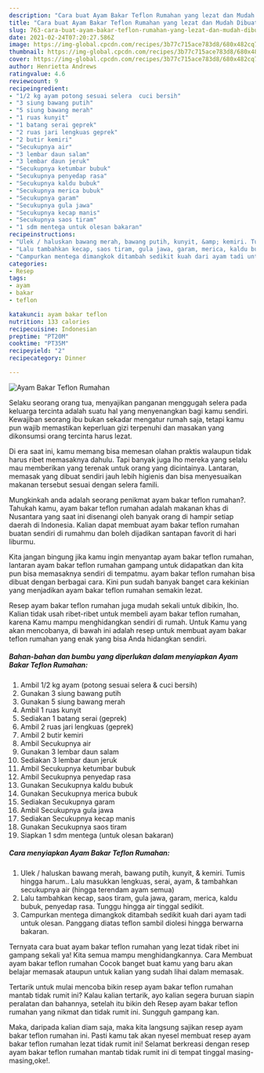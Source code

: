 ```yaml
---
description: "Cara buat Ayam Bakar Teflon Rumahan yang lezat dan Mudah Dibuat"
title: "Cara buat Ayam Bakar Teflon Rumahan yang lezat dan Mudah Dibuat"
slug: 763-cara-buat-ayam-bakar-teflon-rumahan-yang-lezat-dan-mudah-dibuat
date: 2021-02-24T07:20:27.586Z
image: https://img-global.cpcdn.com/recipes/3b77c715ace783d8/680x482cq70/ayam-bakar-teflon-rumahan-foto-resep-utama.jpg
thumbnail: https://img-global.cpcdn.com/recipes/3b77c715ace783d8/680x482cq70/ayam-bakar-teflon-rumahan-foto-resep-utama.jpg
cover: https://img-global.cpcdn.com/recipes/3b77c715ace783d8/680x482cq70/ayam-bakar-teflon-rumahan-foto-resep-utama.jpg
author: Henrietta Andrews
ratingvalue: 4.6
reviewcount: 9
recipeingredient:
- "1/2 kg ayam potong sesuai selera  cuci bersih"
- "3 siung bawang putih"
- "5 siung bawang merah"
- "1 ruas kunyit"
- "1 batang serai geprek"
- "2 ruas jari lengkuas geprek"
- "2 butir kemiri"
- "Secukupnya air"
- "3 lembar daun salam"
- "3 lembar daun jeruk"
- "Secukupnya ketumbar bubuk"
- "Secukupnya penyedap rasa"
- "Secukupnya kaldu bubuk"
- "Secukupnya merica bubuk"
- "Secukupnya garam"
- "Secukupnya gula jawa"
- "Secukupnya kecap manis"
- "Secukupnya saos tiram"
- "1 sdm mentega untuk olesan bakaran"
recipeinstructions:
- "Ulek / haluskan bawang merah, bawang putih, kunyit, &amp; kemiri. Tumis hingga harum.. Lalu masukkan lengkuas, serai, ayam, &amp; tambahkan secukupnya air (hingga terendam ayam semua)"
- "Lalu tambahkan kecap, saos tiram, gula jawa, garam, merica, kaldu bubuk, penyedap rasa. Tunggu hingga air tinggal sedikit."
- "Campurkan mentega dimangkok ditambah sedikit kuah dari ayam tadi untuk olesan. Panggang diatas teflon sambil diolesi hingga berwarna bakaran."
categories:
- Resep
tags:
- ayam
- bakar
- teflon

katakunci: ayam bakar teflon 
nutrition: 133 calories
recipecuisine: Indonesian
preptime: "PT20M"
cooktime: "PT35M"
recipeyield: "2"
recipecategory: Dinner

---
```



![Ayam Bakar Teflon Rumahan](https://img-global.cpcdn.com/recipes/3b77c715ace783d8/680x482cq70/ayam-bakar-teflon-rumahan-foto-resep-utama.jpg)

Selaku seorang orang tua, menyajikan panganan menggugah selera pada keluarga tercinta adalah suatu hal yang menyenangkan bagi kamu sendiri. Kewajiban seorang ibu bukan sekadar mengatur rumah saja, tetapi kamu pun wajib memastikan keperluan gizi terpenuhi dan masakan yang dikonsumsi orang tercinta harus lezat.

Di era  saat ini, kamu memang bisa memesan olahan praktis walaupun tidak harus ribet memasaknya dahulu. Tapi banyak juga lho mereka yang selalu mau memberikan yang terenak untuk orang yang dicintainya. Lantaran, memasak yang dibuat sendiri jauh lebih higienis dan bisa menyesuaikan makanan tersebut sesuai dengan selera famili. 



Mungkinkah anda adalah seorang penikmat ayam bakar teflon rumahan?. Tahukah kamu, ayam bakar teflon rumahan adalah makanan khas di Nusantara yang saat ini disenangi oleh banyak orang di hampir setiap daerah di Indonesia. Kalian dapat membuat ayam bakar teflon rumahan buatan sendiri di rumahmu dan boleh dijadikan santapan favorit di hari liburmu.

Kita jangan bingung jika kamu ingin menyantap ayam bakar teflon rumahan, lantaran ayam bakar teflon rumahan gampang untuk didapatkan dan kita pun bisa memasaknya sendiri di tempatmu. ayam bakar teflon rumahan bisa dibuat dengan berbagai cara. Kini pun sudah banyak banget cara kekinian yang menjadikan ayam bakar teflon rumahan semakin lezat.

Resep ayam bakar teflon rumahan juga mudah sekali untuk dibikin, lho. Kalian tidak usah ribet-ribet untuk membeli ayam bakar teflon rumahan, karena Kamu mampu menghidangkan sendiri di rumah. Untuk Kamu yang akan mencobanya, di bawah ini adalah resep untuk membuat ayam bakar teflon rumahan yang enak yang bisa Anda hidangkan sendiri.

<!--inarticleads1-->

##### Bahan-bahan dan bumbu yang diperlukan dalam menyiapkan Ayam Bakar Teflon Rumahan:

1. Ambil 1/2 kg ayam (potong sesuai selera &amp; cuci bersih)
1. Gunakan 3 siung bawang putih
1. Gunakan 5 siung bawang merah
1. Ambil 1 ruas kunyit
1. Sediakan 1 batang serai (geprek)
1. Ambil 2 ruas jari lengkuas (geprek)
1. Ambil 2 butir kemiri
1. Ambil Secukupnya air
1. Gunakan 3 lembar daun salam
1. Sediakan 3 lembar daun jeruk
1. Ambil Secukupnya ketumbar bubuk
1. Ambil Secukupnya penyedap rasa
1. Gunakan Secukupnya kaldu bubuk
1. Gunakan Secukupnya merica bubuk
1. Sediakan Secukupnya garam
1. Ambil Secukupnya gula jawa
1. Sediakan Secukupnya kecap manis
1. Gunakan Secukupnya saos tiram
1. Siapkan 1 sdm mentega (untuk olesan bakaran)




<!--inarticleads2-->

##### Cara menyiapkan Ayam Bakar Teflon Rumahan:

1. Ulek / haluskan bawang merah, bawang putih, kunyit, &amp; kemiri. Tumis hingga harum.. Lalu masukkan lengkuas, serai, ayam, &amp; tambahkan secukupnya air (hingga terendam ayam semua)
1. Lalu tambahkan kecap, saos tiram, gula jawa, garam, merica, kaldu bubuk, penyedap rasa. Tunggu hingga air tinggal sedikit.
1. Campurkan mentega dimangkok ditambah sedikit kuah dari ayam tadi untuk olesan. Panggang diatas teflon sambil diolesi hingga berwarna bakaran.




Ternyata cara buat ayam bakar teflon rumahan yang lezat tidak ribet ini gampang sekali ya! Kita semua mampu menghidangkannya. Cara Membuat ayam bakar teflon rumahan Cocok banget buat kamu yang baru akan belajar memasak ataupun untuk kalian yang sudah lihai dalam memasak.

Tertarik untuk mulai mencoba bikin resep ayam bakar teflon rumahan mantab tidak rumit ini? Kalau kalian tertarik, ayo kalian segera buruan siapin peralatan dan bahannya, setelah itu bikin deh Resep ayam bakar teflon rumahan yang nikmat dan tidak rumit ini. Sungguh gampang kan. 

Maka, daripada kalian diam saja, maka kita langsung sajikan resep ayam bakar teflon rumahan ini. Pasti kamu tak akan nyesel membuat resep ayam bakar teflon rumahan lezat tidak rumit ini! Selamat berkreasi dengan resep ayam bakar teflon rumahan mantab tidak rumit ini di tempat tinggal masing-masing,oke!.

